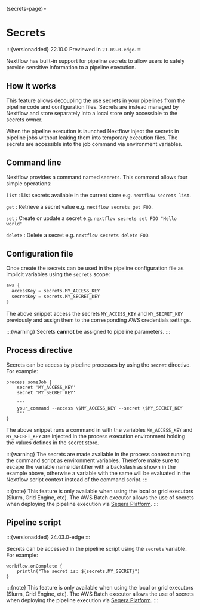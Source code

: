 (secrets-page)=

# Secrets

:::{versionadded} 22.10.0
Previewed in `21.09.0-edge`.
:::

Nextflow has built-in support for pipeline secrets to allow users to safely provide sensitive information to a pipeline execution.

## How it works

This feature allows decoupling the use secrets in your pipelines from the pipeline code and configuration files. Secrets are instead managed by Nextflow and store separately into a local store only accessible to the secrets owner.

When the pipeline execution is launched Nextflow inject the secrets in pipeline jobs without leaking them into temporary execution files. The secrets are accessible into the job command via environment variables.

## Command line

Nextflow provides a command named `secrets`. This command allows four simple operations:

`list`
: List secrets available in the current store e.g. `nextflow secrets list`.

`get`
: Retrieve a secret value e.g. `nextflow secrets get FOO`.

`set`
: Create or update a secret e.g. `nextflow secrets set FOO "Hello world"`

`delete`
: Delete a secret e.g. `nextflow secrets delete FOO`.

## Configuration file

Once create the secrets can be used in the pipeline configuration file as implicit variables using the `secrets` scope:

```groovy
aws {
  accessKey = secrets.MY_ACCESS_KEY
  secretKey = secrets.MY_SECRET_KEY
}
```

The above snippet access the secrets `MY_ACCESS_KEY` and `MY_SECRET_KEY` previously and assign them to the corresponding AWS credentials settings.

:::{warning}
Secrets **cannot** be assigned to pipeline parameters.
:::

## Process directive

Secrets can be access by pipeline processes by using the `secret` directive. For example:

```nextflow
process someJob {
    secret 'MY_ACCESS_KEY'
    secret 'MY_SECRET_KEY'

    """
    your_command --access \$MY_ACCESS_KEY --secret \$MY_SECRET_KEY
    """
}
```

The above snippet runs a command in with the variables `MY_ACCESS_KEY` and `MY_SECRET_KEY` are injected in the process execution environment holding the values defines in the secret store.

:::{warning}
The secrets are made available in the process context running the command script as environment variables. Therefore make sure to escape the variable name identifier with a backslash as shown in the example above, otherwise a variable with the same will be evaluated in the Nextflow script context instead of the command script.
:::

:::{note}
This feature is only available when using the local or grid executors (Slurm, Grid Engine, etc). The AWS Batch executor allows the use of secrets when deploying the pipeline execution via [Seqera Platform](https://seqera.io/blog/pipeline-secrets-secure-handling-of-sensitive-information-in-tower/).
:::

## Pipeline script

:::{versionadded} 24.03.0-edge
:::

Secrets can be accessed in the pipeline script using the `secrets` variable. For example:

```nextflow
workflow.onComplete {
    println("The secret is: ${secrets.MY_SECRET}")
}
```

:::{note}
This feature is only available when using the local or grid executors (Slurm, Grid Engine, etc). The AWS Batch executor allows the use of secrets when deploying the pipeline execution via [Seqera Platform](https://seqera.io/blog/pipeline-secrets-secure-handling-of-sensitive-information-in-tower/).
:::
